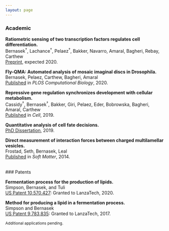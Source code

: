 ```yaml
---
layout: page
---
```


### Academic

**Ratiometric sensing of two transcription factors regulates cell differentiation.**  
Bernasek<sup>&dagger;</sup>, Lachance<sup>&dagger;</sup>, Pelaez<sup>&dagger;</sup>, Bakker, Navarro, Amaral, Bagheri, Rebay, Carthew  
[Preprint](https://doi.org/10.1101/430744), expected 2020.  

**Fly-QMA: Automated analysis of mosaic imaginal discs in Drosophila.**  
Bernasek, Pelaez, Carthew, Bagheri, Amaral  
[Published](https://doi.org/10.1371/journal.pcbi.1007406) in *PLOS Computational Biology*, 2020.

**Repressive gene regulation synchronizes development with cellular metabolism.**  
Cassidy<sup>&dagger;</sup>, Bernasek<sup>&dagger;</sup>, Bakker, Giri, Pelaez, Eder, Bobrowska, Bagheri, Amaral, Carthew  
[Published](https://doi.org/10.1016/j.cell.2019.06.023) in *Cell*, 2019.  

**Quantitative analysis of cell fate decisions.**  
[PhD Dissertation](/dissertation), 2019.  

**Direct measurement of interaction forces between charged multilamellar vesicles.**  
Frostad, Seth, Bernasek, Leal  
[Published](https://www.ncbi.nlm.nih.gov/pubmed/25141827) in *Soft Matter*, 2014.  

<!-- <p style="font-size: 12px">
<sup>&dagger;</sup> co-first authors
</p>
 -->
<br>
### Patents

**Fermentation process for the production of lipids.**  
Simpson, Bernasek, and Tuli  
[US Patent 10,570,427](https://patents.google.com/patent/US10570427B2/en): Granted to LanzaTech, 2020.

**Method for producing a lipid in a fermentation process.**  
Simpson and Bernasek  
[US Patent 9,783,835](https://patents.google.com/patent/US9783835B2/en): Granted to LanzaTech, 2017.

<p style="font-size: 12px">
Additional applications pending.
</p>
